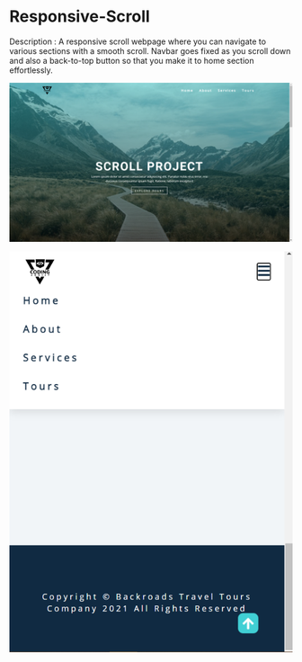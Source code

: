 # Responsive-Scroll


Description : A responsive scroll webpage where you can navigate to various sections with a smooth scroll. Navbar goes fixed as you scroll down and also a back-to-top button so that you make it to home section effortlessly.


![Alt text](https://github.com/apex-blaze/Responsive-Scroll/blob/main/imgs/Screenshot%20(374).png)


![Alt text](https://github.com/apex-blaze/Responsive-Scroll/blob/main/imgs/Screenshot%20(376).png)
